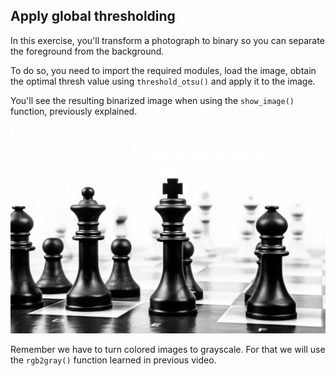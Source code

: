 ## Apply global thresholding

In this exercise, you'll transform a photograph to binary so you can separate the foreground from the background.

To do so, you need to import the required modules, load the image, obtain the optimal thresh value using `threshold_otsu()` and apply it to the image.

You'll see the resulting binarized image when using the `show_image()` function, previously explained.

![Chess pieces](../images/5.jpg)

<!-- Image loaded as `chess_pieces_image`. -->

Remember we have to turn colored images to grayscale. For that we will use the `rgb2gray()` function learned in previous video.
<!-- Which has already been imported for you. -->
<!-- 
### Instructions

- Import the otsu threshold function.

- Turn the image to grayscale.

- Obtain the optimal threshold value of the image.

- Apply thresholding to the image.
 -->
